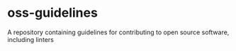 # oss-guidelines
A repository containing guidelines for contributing to open source software, including linters
